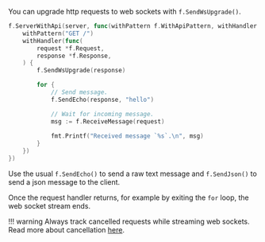 You can upgrade http requests to web sockets with `f.SendWsUpgrade()`.

```go
f.ServerWithApi(server, func(withPattern f.WithApiPattern, withHandler f.WithApiHandler) {
    withPattern("GET /")
    withHandler(func(
        request *f.Request,
        response *f.Response,
    ) {
        f.SendWsUpgrade(response)

        for {
            // Send message.
            f.SendEcho(response, "hello")

            // Wait for incoming message.
            msg := f.ReceiveMessage(request)
            
            fmt.Printf("Received message `%s`.\n", msg)
        }
    })
})
```

Use the usual `f.SendEcho()` to send a raw text message and `f.SendJson()` to send a json message to the client.


Once the request handler returns, 
for example by exiting the `for` loop, 
the web socket stream ends.

!!! warning
    Always track cancelled requests while streaming web sockets.<br/>
    Read more about cancellation [here](./cancellation.md).

